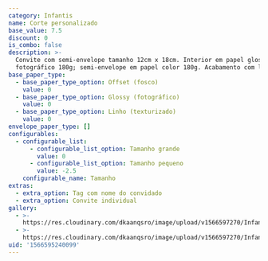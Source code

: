 ```yaml
---
category: Infantis
name: Corte personalizado
base_value: 7.5
discount: 0
is_combo: false
description: >-
  Convite com semi-envelope tamanho 12cm x 18cm. Interior em papel glossy
  fotográfico 180g; semi-envelope em papel color 180g. Acabamento com laço.
base_paper_type:
  - base_paper_type_option: Offset (fosco)
    value: 0
  - base_paper_type_option: Glossy (fotográfico)
    value: 0
  - base_paper_type_option: Linho (texturizado)
    value: 0
envelope_paper_type: []
configurables:
  - configurable_list:
      - configurable_list_option: Tamanho grande
        value: 0
      - configurable_list_option: Tamanho pequeno
        value: -2.5
    configurable_name: Tamanho
extras:
  - extra_option: Tag com nome do convidado
  - extra_option: Convite individual
gallery:
  - >-
    https://res.cloudinary.com/dkaanqsro/image/upload/v1566597270/Infantis/Convite_com_corte_personalizado_1_coyoi9.jpg
  - >-
    https://res.cloudinary.com/dkaanqsro/image/upload/v1566597270/Infantis/Convite_com_corte_personalizado_2_vqvonk.jpg
uid: '1566595240099'
---
```


